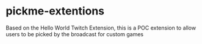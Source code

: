 # pickme-extentions
Based on the Hello World Twitch Extension, this is a POC extension to allow users to be picked by the broadcast for custom games

